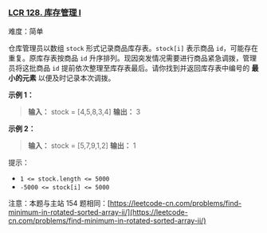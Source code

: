 ### [LCR 128. 库存管理 I](https://leetcode.cn/problems/xuan-zhuan-shu-zu-de-zui-xiao-shu-zi-lcof/)

难度：简单

仓库管理员以数组 `stock` 形式记录商品库存表。`stock[i]` 表示商品 `id`，可能存在重复。原库存表按商品 `id` 升序排列。现因突发情况需要进行商品紧急调拨，管理员将这批商品 `id` 提前依次整理至库存表最后。请你找到并返回库存表中编号的 **最小的元素** 以便及时记录本次调拨。

**示例 1：**

> **输入：** stock = [4,5,8,3,4]
> **输出：** 3

**示例 2：**

> **输入：** stock = [5,7,9,1,2]
> **输出：** 1

提示：

- `1 <= stock.length <= 5000`
- `-5000 <= stock[i] <= 5000`

注意：本题与主站 154 题相同：[https://leetcode-cn.com/problems/find-minimum-in-rotated-sorted-array-ii/](https://leetcode-cn.com/problems/find-minimum-in-rotated-sorted-array-ii/)
